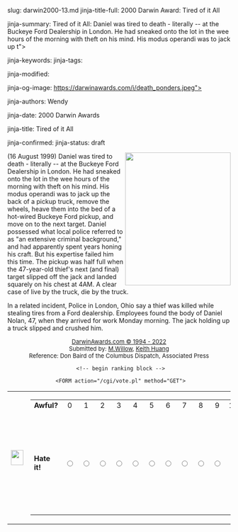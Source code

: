 slug: darwin2000-13.md
jinja-title-full: 2000 Darwin Award: Tired of it All

jinja-summary: Tired of it All: Daniel was tired to death - literally -- at the Buckeye Ford Dealership in London. He had sneaked onto the lot in the wee hours of the morning with theft on his mind. His modus operandi was to jack up t">

jinja-keywords:
jinja-tags:

jinja-modified:

jinja-og-image: https://darwinawards.com/i/death_ponders.jpeg">

jinja-authors: Wendy

jinja-date: 2000 Darwin Awards


jinja-title: Tired of it All


jinja-confirmed:
jinja-status: draft

<A href="/art/banwell/" target="_top"><IMG src="/i/art/banwell/banwell.darwin2000-13.gif" width="238" height="300" align="right" border="0"></A>(16 August 1999) Daniel was tired to death - literally -- at the Buckeye Ford Dealership in London. He had sneaked onto the lot in the wee hours of the morning with theft on his mind. His modus operandi was to jack up the back of a pickup truck, remove the wheels, heave them into the bed of a hot-wired Buckeye Ford pickup, and move on to the next target. Daniel possessed what local police referred to as "an extensive criminal background," and had apparently spent years honing his craft. But his expertise failed him this time. The pickup was half full when the 47-year-old thief's next (and final) target slipped off the jack and landed squarely on his chest at 4AM. A clear case of live by the truck, die by the truck. <!-- Daniel Nolan, 47 -->
</P>
	 <P>In a related incident, Police in London, Ohio say a thief was killed while stealing tires from a Ford dealership. Employees found the body of Daniel Nolan, 47, when they arrived for work Monday morning. The jack holding up a truck slipped and crushed him.		</P>

<CENTER>
	 <P><FONT size="-7"><A href="http://darwinawards.com/misc/copyright.html"><FONT size="-1">DarwinAwards.com &copy; 1994 - 2022</A></FONT></FONT>
<BR>
	 <FONT size="-1">Submitted by: <A href="mailto:REMOVE-mwillow@law.capital.edu">M.Willow</A>, <A href="mailto:REMOVE-kefadur@hotmail.com">Keith Huang</A><BR>
	 </FONT><FONT size="-1">Reference: Don Baird of the Columbus Dispatch, Associated Press</FONT>

	 <!-- begin ranking block -->

	 <FORM action="/cgi/vote.pl" method="GET">
<TABLE border=0 background="/i/bgmain.jpg" cellpadding=5 cellspacing=0>
<TR>
<TD>
<IMG src="/i/point12.gif" border=0 width="28" height="34">
</TD>
<TD>
<TABLE border=0 background="" cellpadding=0 cellspacing=0>
<TR>
<TD align=left><B>Awful?</B></TD>
<TD align=center>0</TD>
<TD align=center>1</TD>
<TD align=center>2</TD>
<TD align=center>3</TD>
<TD align=center>4</TD>
<TD align=center>5</TD>
<TD align=center>6</TD>
<TD align=center>7</TD>
<TD align=center>8</TD>
<TD align=center>9</TD>
<TD align=center>10</TD>
<TD align=right><B>Great?</B></TD>
</TR>
<TR>
<TD align=left><B>Hate it!</B></TD>
<TD align=center><INPUT type="radio" name="votevalue" value="0"></TD>
<TD align=center><INPUT type="radio" name="votevalue" value="1"></TD>
<TD align=center><INPUT type="radio" name="votevalue" value="2"></TD>
<TD align=center><INPUT type="radio" name="votevalue" value="3"></TD>
<TD align=center><INPUT type="radio" name="votevalue" value="4"></TD>
<TD align=center><INPUT type="radio" name="votevalue" value="5"></TD>
<TD align=center><INPUT type="radio" name="votevalue" value="6"></TD>
<TD align=center><INPUT type="radio" name="votevalue" value="7"></TD>
<TD align=center><INPUT type="radio" name="votevalue" value="8"></TD>
<TD align=center><INPUT type="radio" name="votevalue" value="9"></TD>
<TD align=center><INPUT type="radio" name="votevalue" value="10"></TD>
<TD align=right><B>Love it!</B></TD>
<TD>
<IMG src="/i/point13.gif" border=0 width="28" height="34">
<INPUT type="submit" value="Vote on this Darwin Award!">
</FORM>
<!-- end ranking block -->

<!-- formerly email_a_friend pl -->

</CENTER>

<P><A href="mailto:REMOVE-Van_shagman@hotmail.com">Shagman</A> says,
"Hmmmm!	 Did no one stop to ask what he would be doing under a truck if he
was ripping off it's tires? Strikes me as phony.</P>



</H2>
</CENTER>

<!--#include file=nav_2000.html -->


